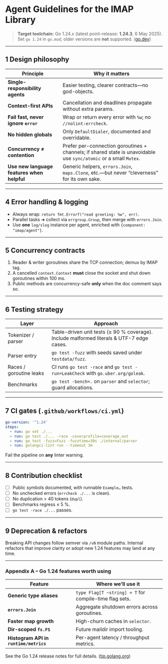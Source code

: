 # Agent Guidelines for the IMAP Library

> **Target toolchain:** Go 1.24.x (latest point-release: **1.24.3**, 6 May 2025).
> Set `go 1.24` in `go.mod`; older versions are **not** supported. ([go.dev][1])

---

## 1  Design philosophy

| Principle                                  | Why it matters                                                                                                    |
| ------------------------------------------ | ----------------------------------------------------------------------------------------------------------------- |
| **Single-responsibility agents**           | Easier testing, clearer contracts—no god-objects.                                                                 |
| **Context-first APIs**                     | Cancellation and deadlines propagate without extra params.                                                        |
| **Fail fast, never ignore `error`**        | Wrap or return every error with `%w`; no `//nolint:errcheck`.                                                     |
| **No hidden globals**                      | Only `DefaultDialer`, documented and overridable.                                                                 |
| **Concurrency ≠ contention**               | Prefer per-connection goroutines + channels; if shared state is unavoidable use `sync/atomic` or a small `Mutex`. |
| **Use new language features when helpful** | Generic helpers, `errors.Join`, `maps.Clone`, etc.—but never “cleverness” for its own sake.                       |

---

## 4  Error handling & logging

* Always wrap: `return fmt.Errorf("read greeting: %w", err)`.
* Parallel tasks ➜ collect via `errgroup.Group`, then merge with `errors.Join`.
* Use **one** `log/slog` instance per agent, enriched with `{component: "imap/agent"}`.

---

## 5  Concurrency contracts

1. Reader & writer goroutines share the TCP connection; demux by IMAP tag.
2. A cancelled `context.Context` **must** close the socket and shut down goroutines within 100 ms.
3. Public methods are concurrency-safe **only** when the doc comment says so.

---

## 6  Testing strategy

| Layer                   | Approach                                                                                  |
| ----------------------- | ----------------------------------------------------------------------------------------- |
| Tokenizer / parser      | Table-driven unit tests (≥ 90 % coverage). Include malformed literals & UTF-7 edge cases. |
| Parser entry            | `go test -fuzz` with seeds saved under `testdata/fuzz`.                                   |
| Races / goroutine leaks | CI runs `go test -race` and `go test -run=LeakCheck` with `go.uber.org/goleak`.           |
| Benchmarks              | `go test -bench=.` on `parser` and `selector`; guard allocations.                         |

---

## 7  CI gates (`.github/workflows/ci.yml`)

```yaml
go-version: '^1.24'
steps:
  - run: go vet ./...
  - run: go test ./... -race -coverprofile=coverage.out
  - run: go test -fuzz=Fuzz -fuzztime=30s ./internal/parser
  - run: golangci-lint run --timeout 3m
```

Fail the pipeline on **any** linter warning.

---

## 8  Contribution checklist

* [ ] Public symbols documented, with runnable `Example…` tests.
* [ ] No unchecked errors (`errcheck ./...` is clean).
* [ ] No duplication > 40 tokens (`dupl`).
* [ ] Benchmarks regress ≤ 5 %.
* [ ] `go test -race ./...` passes.

---

## 9  Deprecation & refactors

Breaking API changes follow semver via `/vN` module paths. Internal refactors that improve clarity or adopt new 1.24 features may land at any time.

---

### Appendix A – Go 1.24 features worth using

| Feature                                | Where we’ll use it                                     |
| -------------------------------------- | ------------------------------------------------------ |
| **Generic type aliases**               | `type Flag[T ~string] = T` for compile-time flag sets. |
| **`errors.Join`**                      | Aggregate shutdown errors across goroutines.           |
| **Faster map growth**                  | High-churn caches in `selector`.                       |
| **Dir-scoped `fs.FS`**                 | Future maildir import tooling.                         |
| **Histogram API in `runtime/metrics`** | Per-agent latency / throughput metrics.                |

See the Go 1.24 release notes for full details. ([tip.golang.org][2])

[1]: https://go.dev/doc/devel/release?utm_source=chatgpt.com "Release History - The Go Programming Language"
[2]: https://tip.golang.org/doc/go1.24?utm_source=chatgpt.com "Go 1.24 Release Notes - The Go Programming Language"
